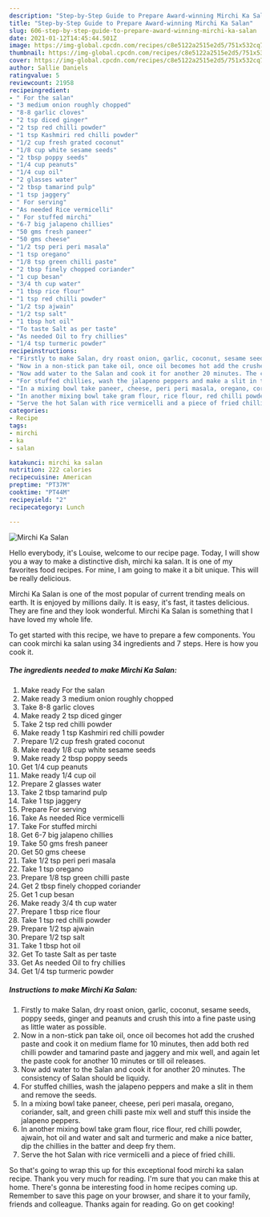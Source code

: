 ```yaml
---
description: "Step-by-Step Guide to Prepare Award-winning Mirchi Ka Salan"
title: "Step-by-Step Guide to Prepare Award-winning Mirchi Ka Salan"
slug: 606-step-by-step-guide-to-prepare-award-winning-mirchi-ka-salan
date: 2021-01-12T14:45:44.501Z
image: https://img-global.cpcdn.com/recipes/c8e5122a2515e2d5/751x532cq70/mirchi-ka-salan-recipe-main-photo.jpg
thumbnail: https://img-global.cpcdn.com/recipes/c8e5122a2515e2d5/751x532cq70/mirchi-ka-salan-recipe-main-photo.jpg
cover: https://img-global.cpcdn.com/recipes/c8e5122a2515e2d5/751x532cq70/mirchi-ka-salan-recipe-main-photo.jpg
author: Sallie Daniels
ratingvalue: 5
reviewcount: 21958
recipeingredient:
- " For the salan"
- "3 medium onion roughly chopped"
- "8-8 garlic cloves"
- "2 tsp diced ginger"
- "2 tsp red chilli powder"
- "1 tsp Kashmiri red chilli powder"
- "1/2 cup fresh grated coconut"
- "1/8 cup white sesame seeds"
- "2 tbsp poppy seeds"
- "1/4 cup peanuts"
- "1/4 cup oil"
- "2 glasses water"
- "2 tbsp tamarind pulp"
- "1 tsp jaggery"
- " For serving"
- "As needed Rice vermicelli"
- " For stuffed mirchi"
- "6-7 big jalapeno chillies"
- "50 gms fresh paneer"
- "50 gms cheese"
- "1/2 tsp peri peri masala"
- "1 tsp oregano"
- "1/8 tsp green chilli paste"
- "2 tbsp finely chopped coriander"
- "1 cup besan"
- "3/4 th cup water"
- "1 tbsp rice flour"
- "1 tsp red chilli powder"
- "1/2 tsp ajwain"
- "1/2 tsp salt"
- "1 tbsp hot oil"
- "To taste Salt as per taste"
- "As needed Oil to fry chillies"
- "1/4 tsp turmeric powder"
recipeinstructions:
- "Firstly to make Salan, dry roast onion, garlic, coconut, sesame seeds, poppy seeds, ginger and peanuts and crush this into a fine paste using as little water as possible."
- "Now in a non-stick pan take oil, once oil becomes hot add the crushed paste and cook it on medium flame for 10 minutes, then add both red chilli powder and tamarind paste and jaggery and mix well, and again let the paste cook for another 10 minutes or till oil releases."
- "Now add water to the Salan and cook it for another 20 minutes. The consistency of Salan should be liquidy."
- "For stuffed chillies, wash the jalapeno peppers and make a slit in them and remove the seeds."
- "In a mixing bowl take paneer, cheese, peri peri masala, oregano, coriander, salt, and green chilli paste mix well and stuff this inside the jalapeno peppers."
- "In another mixing bowl take gram flour, rice flour, red chilli powder, ajwain, hot oil and water and salt and turmeric and make a nice batter, dip the chillies in the batter and deep fry them."
- "Serve the hot Salan with rice vermicelli and a piece of fried chilli."
categories:
- Recipe
tags:
- mirchi
- ka
- salan

katakunci: mirchi ka salan 
nutrition: 222 calories
recipecuisine: American
preptime: "PT37M"
cooktime: "PT44M"
recipeyield: "2"
recipecategory: Lunch

---
```



![Mirchi Ka Salan](https://img-global.cpcdn.com/recipes/c8e5122a2515e2d5/751x532cq70/mirchi-ka-salan-recipe-main-photo.jpg)

Hello everybody, it's Louise, welcome to our recipe page. Today, I will show you a way to make a distinctive dish, mirchi ka salan. It is one of my favorites food recipes. For mine, I am going to make it a bit unique. This will be really delicious.



Mirchi Ka Salan is one of the most popular of current trending meals on earth. It is enjoyed by millions daily. It is easy, it's fast, it tastes delicious. They are fine and they look wonderful. Mirchi Ka Salan is something that I have loved my whole life.


To get started with this recipe, we have to prepare a few components. You can cook mirchi ka salan using 34 ingredients and 7 steps. Here is how you cook it.

<!--inarticleads1-->

##### The ingredients needed to make Mirchi Ka Salan:

1. Make ready  For the salan
1. Make ready 3 medium onion roughly chopped
1. Take 8-8 garlic cloves
1. Make ready 2 tsp diced ginger
1. Take 2 tsp red chilli powder
1. Make ready 1 tsp Kashmiri red chilli powder
1. Prepare 1/2 cup fresh grated coconut
1. Make ready 1/8 cup white sesame seeds
1. Make ready 2 tbsp poppy seeds
1. Get 1/4 cup peanuts
1. Make ready 1/4 cup oil
1. Prepare 2 glasses water
1. Take 2 tbsp tamarind pulp
1. Take 1 tsp jaggery
1. Prepare  For serving
1. Take As needed Rice vermicelli
1. Take  For stuffed mirchi
1. Get 6-7 big jalapeno chillies
1. Take 50 gms fresh paneer
1. Get 50 gms cheese
1. Take 1/2 tsp peri peri masala
1. Take 1 tsp oregano
1. Prepare 1/8 tsp green chilli paste
1. Get 2 tbsp finely chopped coriander
1. Get 1 cup besan
1. Make ready 3/4 th cup water
1. Prepare 1 tbsp rice flour
1. Take 1 tsp red chilli powder
1. Prepare 1/2 tsp ajwain
1. Prepare 1/2 tsp salt
1. Take 1 tbsp hot oil
1. Get To taste Salt as per taste
1. Get As needed Oil to fry chillies
1. Get 1/4 tsp turmeric powder




<!--inarticleads2-->

##### Instructions to make Mirchi Ka Salan:

1. Firstly to make Salan, dry roast onion, garlic, coconut, sesame seeds, poppy seeds, ginger and peanuts and crush this into a fine paste using as little water as possible.
1. Now in a non-stick pan take oil, once oil becomes hot add the crushed paste and cook it on medium flame for 10 minutes, then add both red chilli powder and tamarind paste and jaggery and mix well, and again let the paste cook for another 10 minutes or till oil releases.
1. Now add water to the Salan and cook it for another 20 minutes. The consistency of Salan should be liquidy.
1. For stuffed chillies, wash the jalapeno peppers and make a slit in them and remove the seeds.
1. In a mixing bowl take paneer, cheese, peri peri masala, oregano, coriander, salt, and green chilli paste mix well and stuff this inside the jalapeno peppers.
1. In another mixing bowl take gram flour, rice flour, red chilli powder, ajwain, hot oil and water and salt and turmeric and make a nice batter, dip the chillies in the batter and deep fry them.
1. Serve the hot Salan with rice vermicelli and a piece of fried chilli.




So that's going to wrap this up for this exceptional food mirchi ka salan recipe. Thank you very much for reading. I'm sure that you can make this at home. There's gonna be interesting food in home recipes coming up. Remember to save this page on your browser, and share it to your family, friends and colleague. Thanks again for reading. Go on get cooking!

